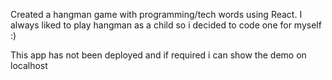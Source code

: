 Created a hangman game with programming/tech words using React. I always liked to play hangman as a child so i decided to code one for myself :)

This app has not been deployed and if required i can show the demo on localhost
